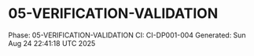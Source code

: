 # 05-VERIFICATION-VALIDATION
Phase: 05-VERIFICATION-VALIDATION
CI: CI-DP001-004
Generated: Sun Aug 24 22:41:18 UTC 2025
